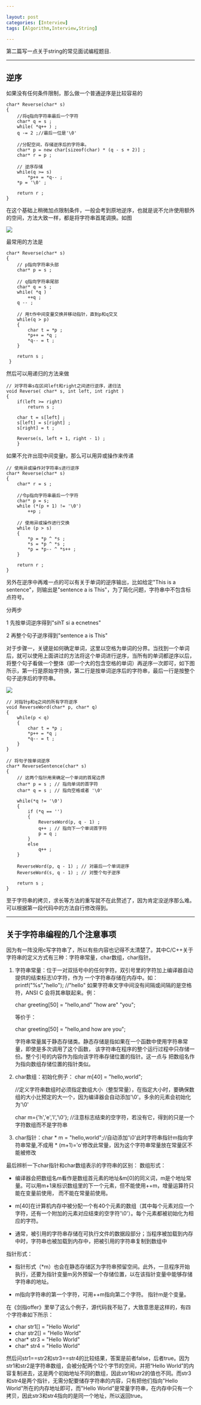 ```yaml
---

layout: post
categories: [Interview]
tags: [Algorithm,Interview,String]

---
```


第二篇写一点关于string的常见面试编程题目.

- - -

## 逆序

如果没有任何条件限制，那么做一个普通逆序是比较容易的

```
char* Reverse(char* s)
{
    //将q指向字符串最后一个字符
    char* q = s ;
    while( *q++ ) ;
    q -= 2 ;//最后一位是'\0'
    
    //分配空间，存储逆序后的字符串。
    char* p = new char[sizeof(char) * (q - s + 2)] ; 
    char* r = p ;

    // 逆序存储
    while(q >= s)
        *p++ = *q-- ;
    *p = '\0' ;

    return r ;
}
```
在这个基础上稍微加点限制条件，一般会考到原地逆序，也就是说不允许使用额外的空间，方法大致一样，都是将字符串首尾调换。如图

![](https://raw.githubusercontent.com/kakack/kakack.github.io/master/_images/1403251.png)

最常用的方法是

```
char* Reverse(char* s)
{
    // p指向字符串头部
    char* p = s ;

    // q指向字符串尾部
    char* q = s ;
    while( *q )
        ++q ;
    q -- ;

    // 用t作中间变量交换并移动指针，直到p和q交叉
    while(q > p)
    {
        char t = *p ;
        *p++ = *q ;
        *q-- = t ;
    }

    return s ;
 }
```

然后可以用递归的方法来做


```
// 对字符串s在区间left和right之间进行逆序，递归法
void Reverse( char* s, int left, int right )
{
    if(left >= right)
        return s ;

    char t = s[left] ;
    s[left] = s[right] ;
    s[right] = t ;

    Reverse(s, left + 1, right - 1) ;
    }

```

如果不允许出现中间变量t，那么可以用异或操作来传递

```
// 使用异或操作对字符串s进行逆序
char* Reverse(char* s)
{
    char* r = s ;

    //令p指向字符串最后一个字符
    char* p = s;
    while (*(p + 1) != '\0')
        ++p ;

    // 使用异或操作进行交换
    while (p > s)
    {
        *p = *p ^ *s ;
        *s = *p ^ *s ;
        *p = *p-- ^ *s++ ;
    }

    return r ;
}
```
另外在逆序中再难一点的可以有关于单词的逆序输出，比如给定"This is a sentence"，则输出是"sentence a is This"，为了简化问题，字符串中不包含标点符号。

分两步

1 先按单词逆序得到"sihT si a ecnetnes"

2 再整个句子逆序得到"sentence a is This"

对于步骤一，关键是如何确定单词，这里以空格为单词的分界。当找到一个单词后，就可以使用上面讲过的方法将这个单词进行逆序，当所有的单词都逆序以后，将整个句子看做一个整体（即一个大的包含空格的单词）再逆序一次即可，如下图所示，第一行是原始字符换，第二行是按单词逆序后的字符串，最后一行是按整个句子逆序后的字符串。

![](https://raw.githubusercontent.com/kakack/kakack.github.io/master/_images/1403252.png)

```
// 对指针p和q之间的所有字符逆序
void ReverseWord(char* p, char* q)
{
    while(p < q)
    {
        char t = *p ;
        *p++ = *q ;
        *q-- = t ;
    }
}

// 将句子按单词逆序
char* ReverseSentence(char* s)
{
    // 这两个指针用来确定一个单词的首尾边界
    char* p = s ; // 指向单词的首字符
    char* q = s ; // 指向空格或者 '\0'

    while(*q != '\0')
    {
        if (*q == '')
        {
            ReverseWord(p, q - 1) ;
            q++ ; // 指向下一个单词首字符
            p = q ;
        }
        else
            q++ ;
    }

    ReverseWord(p, q - 1) ; // 对最后一个单词逆序
    ReverseWord(s, q - 1) ; // 对整个句子逆序

    return s ;
}
```


至于字符串的拷贝，求长等方法的重写就不在此赘述了，因为肯定没逆序那么难。可以根据第一段代码中的方法自行修改得到。

- - -

## 关于字符串编程的几个注意事项

因为有一阵没用c写字符串了，所以有些内容也记得不太清楚了。其中C/C++关于字符串的定义方式有三种：字符串常量，char数组，char指针。

1. 字符串常量：位于一对双括号中的任何字符。双引号里的字符加上编译器自动提供的结束标志\0字符，作为
一个字符串存储在内存中。如：printf("%s","hello"); //"hello"
    如果字符串文字中间没有间隔或间隔的是空格符，ANSI  C 会将其串联起来。例：
    
     char greeting[50] = "hello,and" "how are" "you";
     
   等价于：
   
     char greeting[50] = "hello,and how are you";
   
   字符串常量属于静态存储类。静态存储是指如果在一个函数中使用字符串常量，即使是多次调用了这个函数，
该字符串在程序的整个运行过程中只存储一份。整个引号的内容作为指向该字符串存储位置的指针。这一点与
把数组名作为指向数组存储位置的指针类似。
2. char数组：初始化例子：
      char m[40] = "hello,world";  
      
      //定义字符串数组时必须指定数组大小（整型常量），在指定大小时，要确保数组的大小比预定的大一个，因为编译器会自动添加'\0'。多余的元素会初始化为'\0'

      char m={'h','e','l','\0'};  //注意标志结束的空字符，若没有它，得到的只是一个字符数组而不是字符串
3. char指针：char * m = "hello,world";//自动添加'\0'此时字符串指针m指向字符串常量,不成用 * (m+1)='o'修改此常量，因为这个字符串常量放在常量区不能被修改

最后辨析一下char指针和char数组表示的字符串的区别：
数组形式：

- 编译器会把数组名m看作是数组首元素的地址&m[0]的同义词，m是个地址常量。可以用m+1来标识数组里的下一个元素，但不能使用++m，增量运算符只能在变量前使用， 而不能在常量前使用。

- m[40]在计算机内存中被分配一个有40个元素的数组（其中每个元素对应一个字符，还有一个附加的元素对应结束的空字符'\0'）。每个元素都被初始化为相应的字符。  

- 通常，被引用的字符串存储在可执行文件的数据段部分；当程序被加载到内存中时，字符串也被加载到内存中，把被引用的字符串复制到数组中
    
指针形式：

- 指针形式（*m）也会在静态存储区为字符串预留空间。此外，一旦程序开始执行，还要为指针变量m另外预留一个存储位置，以在该指针变量中能够存储字符串的地址。

- m指向字符串的第一个字符，可用++m指向第二个字符。  指针m是个变量。    


在《剑指offer》里举了这么个例子，源代码我不贴了，大致意思是这样的，有四个字符串如下所示：

- char str1[] = "Hello World"
- char str2[] = "Hello World"
- char* str3 = "Hello World"
- char* str4 = "Hello World"

然后问str1==str2和str3==str4的比较结果，答案是前者false，后者true。因为str1和str2是字符串数组，会被分配两个12个字节的空间，并把“Hello World”的内容复制进去，这是两个初始地址不同的数组，因此str1和str2的值也不同。而str3和str4是两个指针，无需分配要储存字符串的内容，只有把他们指向"Hello World"所在的内存地址即可，而"Hello World"是常量字符串，在内存中只有一个拷贝，因此str3和str4指向的是同一个地址，所以返回true。

